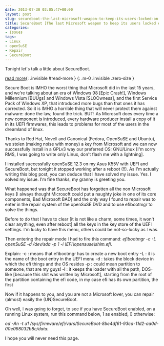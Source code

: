 ```yaml
---
date: 2013-07-30 02:05:47+00:00
layout: post
slug: secureboot-the-last-microsoft-weapon-to-keep-its-users-locked-on-windows-8
title: SecureBoot [The last Microsoft weapon to keep its users locked on Windows... 8]
categories:
- Issues
tags:
- Linux
- openSuSE
- Repair
- SecureBoot
---
```


Tonight let's talk a little about SecureBoot.

<!--more-->
[read more](){: .invisible #read-more }
{: .m-0 .invisible .zero-size }

Secure Boot is IMHO the worst thing that Microsoft did in the last 15 years, and we're talking about an era of Windows 98 [Epic Crash!], Windows Millennium [BUUgs] and Windows Vista [SLOOwness], and the first Service Pack of Windows XP, that introduced more bugs than that ones it has corrected. So it is IMHO a horrible thing that will never protect them against malware: done the law, found the trick. BUT! As Microsoft does every time a new component is introduced, every hardware producer install a copy of it in its UEFI firmwares, this leads to problems for most of the users in the dreamland of linux.

Thanks to Red Hat, Novell and Canonical (Fedora, OpenSuSE and Ubuntu), we stolen (making noise with money) a key from Microsoft and we can now successfully install in a GPLv3 way our preferred OS: GNU/Linux [I'm sorry RMS, I was going to write only Linux, don't flash me with a lightning].

I installed successfully openSuSE 12.3 on my Asus K55V with UEFI and SecureBoot, but tonight it stopped working after a reboot (!!). As I'm actually writing this blog post, you can deduce that I have solved my issue. Yes. I solved my issue. I'm fine thanks, my granny is greeting you.

What happened was that SecureBoot has forgotten all the non Microsoft keys [I always thought Microsoft could put a naughty joke in one of its core components, Bad Microsoft BAD] and the only way I found to repair was to enter in the repair system of the openSuSE DVD and to use efibootmgr to solve the things.

Before to do that I have to clear [it is not like a charm, some times, it won't clear anything, even after reboot] all the keys in the key store of the UEFI settings. I'm lucky to have this menu, others could be not-so-lucky as I was.

Then entering the repair mode I had to fire this command: _efibootmgr -c -L openSuSE -d /dev/sda -p 1 -l \\EFI\\opensuse\\shim.efi_.

Explain:
-c : means that efibootmgr has to create a new boot entry
-L : it is the name of the boot entry in the UEFI menu
-d : takes the block device in which the efi things and the OS resides
-p : could mean partition to someone, that are my guys!
-l : it keeps the loader with all the path, DOS-like [because this shit was written by Microsoft], starting from the root of the partition containing the efi code, in my case efi has its own partition, the first

Now if it happens to you, and you are not a Microsoft lover, you can repair (almost) easily the (UN)SecureBoot.

Oh well, I was going to forget, to see if you have SecureBoot enabled, on a running Linux system, run this command below, 1 as enabled, 0 otherwise:

_od -An -t u1 /sys/firmware/efi/vars/SecureBoot-8be4df61-93ca-11d2-aa0d-00e098032b8c/data._

I hope you will never need this page.
